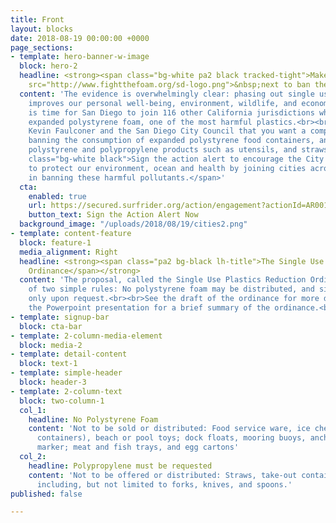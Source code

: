 ```yaml
---
title: Front
layout: blocks
date: 2018-08-19 00:00:00 +0000
page_sections:
- template: hero-banner-w-image
  block: hero-2
  headline: <strong><span class="bg-white pa2 black tracked-tight">Make&nbsp;<img
    src="http://www.fightthefoam.org/sd-logo.png">&nbsp;next to ban the foam!</span></strong>
  content: 'The evidence is overwhelmingly clear: phasing out single use plastics
    improves our personal well-being, environment, wildlife, and economy.<br><br>It
    is time for San Diego to join 116 other California jurisdictions who have banned
    expanded polystyrene foam, one of the most harmful plastics.<br><br>Tell Mayor
    Kevin Faulconer and the San Diego City Council that you want a comprehensive ordinance
    banning the consumption of expanded polystyrene food containers, and other disposable
    polystyrene and polypropylene products such as utensils, and straws.<br><br><span
    class="bg-white black">Sign the action alert to encourage the City of San Diego
    to protect our environment, ocean and health by joining cities across the nation
    in banning these harmful pollutants.</span>'
  cta:
    enabled: true
    url: https://secured.surfrider.org/action/engagement?actionId=AR0018002&id=701i00000018YoU
    button_text: Sign the Action Alert Now
  background_image: "/uploads/2018/08/19/cities2.png"
- template: content-feature
  block: feature-1
  media_alignment: Right
  headline: <strong><span class="pa2 bg-black lh-title">The Single Use Plastics Reduction
    Ordinance</span></strong>
  content: 'The proposal, called the Single Use Plastics Reduction Ordinance, is composed
    of two simple rules: No polystyrene foam may be distributed, and single-use utensils
    only upon request.<br><br>See the draft of the ordinance for more detail, or see
    the Powerpoint presentation for a brief summary of the ordinance.<br>'
- template: signup-bar
  block: cta-bar
- template: 2-column-media-element
  block: media-2
- template: detail-content
  block: text-1
- template: simple-header
  block: header-3
- template: 2-column-text
  block: two-column-1
  col_1:
    headline: No Polystyrene Foam
    content: 'Not to be sold or distributed: Food service ware, ice chests (or similar
      containers), beach or pool toys; dock floats, mooring buoys, anchors, and navigation
      marker; meat and fish trays, and egg cartons'
  col_2:
    headline: Polypropylene must be requested
    content: 'Not to be offered or distributed: Straws, take-out containers, and utensils,
      including, but not limited to forks, knives, and spoons.'
published: false

---
```

